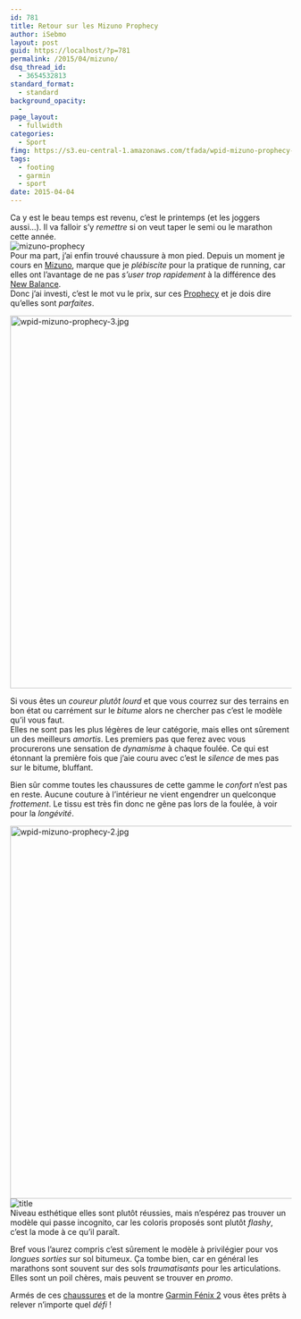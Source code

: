 ```yaml
---
id: 781
title: Retour sur les Mizuno Prophecy
author: iSebmo
layout: post
guid: https://localhost/?p=781
permalink: /2015/04/mizuno/
dsq_thread_id:
  - 3654532813
standard_format:
  - standard
background_opacity:
  - 
page_layout:
  - fullwidth
categories:
  - Sport
fimg: https://s3.eu-central-1.amazonaws.com/tfada/wpid-mizuno-prophecy-2.jpg
tags:
  - footing
  - garmin
  - sport
date: 2015-04-04
---
```

Ca y est le beau temps est revenu, c’est le printemps (et les joggers aussi…). Il va falloir s’y *remettre* si on veut taper le semi ou le marathon cette année.  
![mizuno-prophecy][1]  
Pour ma part, j’ai enfin trouvé chaussure à mon pied. Depuis un moment je cours en [Mizuno][2], marque que je *plébiscite* pour la pratique de running, car elles ont l’avantage de ne pas *s’user trop rapidement* à la différence des [New Balance][3].  
Donc j’ai investi, c’est le mot vu le prix, sur ces [Prophecy][2] et je dois dire qu’elles sont *parfaites*.

[<img class="aligncenter size-full wp-image-780" src="https://s3.eu-central-1.amazonaws.com/tfada/wpid-mizuno-prophecy-3.jpg" alt="wpid-mizuno-prophecy-3.jpg" width="1000" height="667" />][4]

Si vous êtes un *coureur plutôt lourd* et que vous courrez sur des terrains en bon état ou carrément sur le *bitume* alors ne chercher pas c’est le modèle qu’il vous faut.  
Elles ne sont pas les plus légères de leur catégorie, mais elles ont sûrement un des meilleurs *amortis*. Les premiers pas que ferez avec vous procurerons une sensation de *dynamisme* à chaque foulée. Ce qui est étonnant la première fois que j’aie couru avec c’est le *silence* de mes pas sur le bitume, bluffant.

Bien sûr comme toutes les chaussures de cette gamme le *confort* n’est pas en reste. Aucune couture à l’intérieur ne vient engendrer un quelconque *frottement*. Le tissu est très fin donc ne gêne pas lors de la foulée, à voir pour la *longévité*.

[<img class="aligncenter size-full wp-image-779" src="https://s3.eu-central-1.amazonaws.com/tfada/wpid-mizuno-prophecy-2.jpg" alt="wpid-mizuno-prophecy-2.jpg" width="1000" height="667" />][5]  
![title][6]  
Niveau esthétique elles sont plutôt réussies, mais n’espérez pas trouver un modèle qui passe incognito, car les coloris proposés sont plutôt *flashy*, c’est la mode à ce qu’il paraît.

Bref vous l’aurez compris c’est sûrement le modèle à privilégier pour vos *longues sorties* sur sol bitumeux. Ça tombe bien, car en général les marathons sont souvent sur des sols *traumatisants* pour les articulations. Elles sont un poil chères, mais peuvent se trouver en *promo*.

Armés de ces [chaussures][2] et de la montre [Garmin Fénix 2][7] vous êtes prêts à relever n’importe quel *défi* !

 [1]: file:///Users/sebastienmouret/Desktop/export-web/mizuno-prophecy-2.jpg
 [2]: https://www.amazon.fr/Mizuno-Prophecy-Chaussure-Course-agrave/dp/B00KPQA536/ref=sr_1_2?ie=UTF8&qid=1428158260&sr=8-2&keywords=mizuno+prophecy&tag=tfadafr-21
 [3]: https://www.amazon.fr/New-Balance-M1080-Chaussures-running/dp/B00K15QVPC/ref=sr_1_7?ie=UTF8&qid=1428158390&sr=8-7&keywords=new+balance+running&tag=tfadafr-21
 [4]: https://s3.eu-central-1.amazonaws.com/tfada/wpid-mizuno-prophecy-3.jpg
 [5]: https://s3.eu-central-1.amazonaws.com/tfada/wpid-mizuno-prophecy-2.jpg
 [6]: file:///Users/sebastienmouret/Desktop/export-web/mizuno-prophecy-3.jpg
 [7]: https://localhost/2014/12/le-sport-avec-la-garmin-fenix-2/